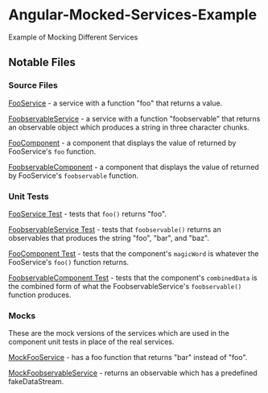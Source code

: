 # Angular-Mocked-Services-Example
Example of Mocking Different Services 

## Notable Files


### Source Files
[FooService](https://github.com/JimLynchCodes/Angular-Mocked-Services-Example/blob/master/angular-mocked-services-example/src/services/foo.service.ts) - a service with a function "foo" that returns a value. 

[FoobservableService](https://github.com/JimLynchCodes/Angular-Mocked-Services-Example/blob/master/angular-mocked-services-example/src/services/foobservable.service.ts) - a service with a function "foobservable" that returns an observable object which produces a string in three character chunks.

[FooComponent](https://github.com/JimLynchCodes/Angular-Mocked-Services-Example/blob/master/angular-mocked-services-example/src/app/foo-comp/foo-comp.component.ts) - a component that displays the value of returned by FooService's `foo` function.

[FoobservableComponent](https://github.com/JimLynchCodes/Angular-Mocked-Services-Example/blob/master/angular-mocked-services-example/src/app/foobservable-comp/foobservable-comp.component.ts) - a component that displays the value of returned by FooService's `foobservable` function.


### Unit Tests
[FooService Test](https://github.com/JimLynchCodes/Angular-Mocked-Services-Example/blob/master/angular-mocked-services-example/src/services/foo.service.spec.ts) - tests that `foo()` returns "foo".

[FoobservableService Test](https://github.com/JimLynchCodes/Angular-Mocked-Services-Example/blob/master/angular-mocked-services-example/src/services/foobservable.service.spec.ts) - tests that `foobservable()` returns an observables that produces the string "foo", "bar", and "baz".

[FooComponent Test](https://github.com/JimLynchCodes/Angular-Mocked-Services-Example/blob/master/angular-mocked-services-example/src/app/foo-comp/foo-comp.component.spec.ts) - tests that the component's `magicWord` is whatever the FooService's `foo()` function returns.

[FoobservableComponent Test](https://github.com/JimLynchCodes/Angular-Mocked-Services-Example/blob/master/angular-mocked-services-example/src/app/foobservable-comp/foobservable-comp.component.spec.ts) - tests that the component's `combinedData` is the combined form of what the FoobservableService's `foobservable()` function produces.


### Mocks

These are the mock versions of the services which are used in the component unit tests in place of the real services.

[MockFooService](https://github.com/JimLynchCodes/Angular-Mocked-Services-Example/blob/master/angular-mocked-services-example/src/mocks/MockFooService.ts) - has a foo function that returns "bar" instead of "foo". 

[MockFoobservableService](https://github.com/JimLynchCodes/Angular-Mocked-Services-Example/blob/master/angular-mocked-services-example/src/mocks/MockFoobservableService.ts) - returns an observable which has a predefined fakeDataStream.
